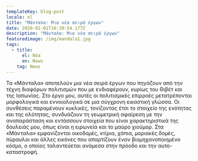 ```yaml
---
templateKey: blog-post
locale: el
title: "Μάνταλα: Μια νέα σειρά έργων"
date: 2020-01-01T16:39:54.177Z
description: "Μάνταλα: Μια νέα σειρά έργων"
featuredimage: /img/mandala1.jpg
tags:
  - title:
      el: Νέα
      en: News
    tag: News
---
```

Τα «Μάνταλα» αποτελούν μια νέα σειρά έργων που πηγάζουν από την τέχνη διαφόρων πολιτισμών που με ενδιαφέρουν, κυρίως του Θιβέτ και της Ιαπωνίας. Στο έργο μου, αυτές οι πολιτισμικές επιρροές μετατρέπονται μορφολογικά και εννοιολογικά σε μια σύγχρονη εικαστική γλώσσα. Οι συνθέσεις παραμένουν κυκλικές, τονίζοντας έτσι το στοιχείο της ενότητας και της ολότητας, συνδυάζουν τη γεωμετρική αφαίρεση με την αναπαράσταση και εντάσσουν στοιχεία που είναι χαρακτηριστικά της δουλειάς μου, όπως είναι η ειρωνεία και το μαύρο χιούμορ. Στα «Μάνταλα» εμφανίζονται οικοδομές, κτίρια, χάπια, μοριακές δομές, πύραυλοι και άλλες εικόνες που απαρτίζουν έναν βιομηχανοποιημένο κόσμο, ο οποίος ταλαντεύεται ανάμεσα στην πρόοδο και την αυτο-καταστροφή.